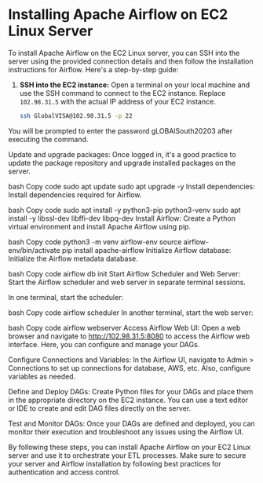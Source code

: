 # Installing Apache Airflow on EC2 Linux Server

To install Apache Airflow on the EC2 Linux server, you can SSH into the server using the provided connection details and then follow the installation instructions for Airflow. Here's a step-by-step guide:

1. **SSH into the EC2 instance:** Open a terminal on your local machine and use the SSH command to connect to the EC2 instance. Replace `102.98.31.5` with the actual IP address of your EC2 instance.

   ```bash
   ssh GlobalVISA@102.98.31.5 -p 22
You will be prompted to enter the password gLOBAlSouth20203 after executing the command.

Update and upgrade packages: Once logged in, it's a good practice to update the package repository and upgrade installed packages on the server.

bash
Copy code
sudo apt update
sudo apt upgrade -y
Install dependencies: Install dependencies required for Airflow.

bash
Copy code
sudo apt install -y python3-pip python3-venv
sudo apt install -y libssl-dev libffi-dev libpq-dev
Install Airflow: Create a Python virtual environment and install Apache Airflow using pip.

bash
Copy code
python3 -m venv airflow-env
source airflow-env/bin/activate
pip install apache-airflow
Initialize Airflow database: Initialize the Airflow metadata database.

bash
Copy code
airflow db init
Start Airflow Scheduler and Web Server: Start the Airflow scheduler and web server in separate terminal sessions.

In one terminal, start the scheduler:

bash
Copy code
airflow scheduler
In another terminal, start the web server:

bash
Copy code
airflow webserver
Access Airflow Web UI: Open a web browser and navigate to http://102.98.31.5:8080 to access the Airflow web interface. Here, you can configure and manage your DAGs.

Configure Connections and Variables: In the Airflow UI, navigate to Admin > Connections to set up connections for database, AWS, etc. Also, configure variables as needed.

Define and Deploy DAGs: Create Python files for your DAGs and place them in the appropriate directory on the EC2 instance. You can use a text editor or IDE to create and edit DAG files directly on the server.

Test and Monitor DAGs: Once your DAGs are defined and deployed, you can monitor their execution and troubleshoot any issues using the Airflow UI.

By following these steps, you can install Apache Airflow on your EC2 Linux server and use it to orchestrate your ETL processes. Make sure to secure your server and Airflow installation by following best practices for authentication and access control.
